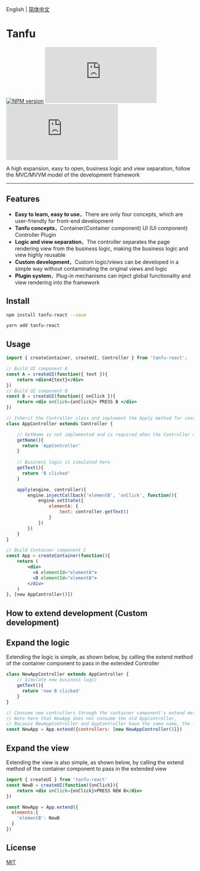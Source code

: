 English | [简体中文](./README_zh-CN.md)

# Tanfu

[![NPM version](https://img.shields.io/npm/v/tanfu-react?label=npm)](https://github.com/Leman-li/tanfu.js)
[![NPM Stars](https://img.shields.io/github/stars/Leman-li/tanfu.js)](https://github.com/Leman-li/tanfu.js)
[![LICENSE](https://img.shields.io/github/license/Leman-li/tanfu.js?logo=MIT)](https://github.com/Leman-li/tanfu.js)

A high expansion, easy to open, business logic and view separation, follow the MVC/MVVM model of the development framework

---

## Features

* **Easy to learn, easy to use**，There are only four concepts, which are user-friendly for front-end development
* **Tanfu concepts**，Container(Container component) UI (UI component) Controller Plugin
* **Logic and view separation**，The controller separates the page rendering view from the business logic, making the business logic and view highly reusable
* **Custom development**，Custom logic/views can be developed in a simple way without contaminating the original views and logic 
* **Plugin system**，Plug-in mechanisms can inject global functionality and view rendering into the framework

## Install

```bash
npm install tanfu-react --save
```

```bash
yarn add tanfu-react
```

## Usage

```jsx
import { createContainer, createUI, Controller } from 'tanfu-react';

// Build UI component A
const A = createUI(function({ text }){
    return <div>A{text}</div>
})
// Build UI component B
const B = createUI(function({ onClick }){
    return <div onClick={onClick}> PRESS B </div>
})

// Inherit the Controller class and implement the Apply method for consumption by container components
class AppController extends Controller {

    // GetName is not implemented and is required when the Controller needs to be replaced in an extension
    getName(){
      return 'AppController'
    }
    
    // Business logic is simulated here
    getText(){
      return 'B clicked'
    }

    apply(engine, controller){
        engine.injectCallback('elementB', 'onClick', function(){
            engine.setState({
                elementA: {
                    text: controller.getText()
                }
            })
        })
    }
}

// Build Container component C
const App = createContainer(function(){
    return (
        <div>
          <A elementId="elementA">
          <B elementId="elementB">
        </div>
    )
}, [new AppController()])

```

## How to extend development (Custom development)

## Expand the logic

Extending the logic is simple, as shown below, by calling the extend method of the container component to pass in the extended Controller

```jsx
class NewAppController extends AppController {
    // Simulate new business logic
    getText(){
      return 'new B clicked'
    }
}

// Consume new controllers through the container component's extend method
// Note here that NewApp does not consume the old AppController,
// Because NewAppController and AppController have the same name, the later Controller overwrites the previous Controller
const NewApp = App.extend({controllers: [new NewAppController()]})

```

## Expand the view

Extending the view is also simple, as shown below, by calling the extend method of the container component to pass in the extended view

```jsx
import { createUI } from 'tanfu-react'
const NewB = createUI(function({onClick}){
    return <div onClick={onClick}>PRESS NEW B</div>
})

const NewApp = App.extend({
  elements:{
    'elementB': NewB
  }
})
```

## License

[MIT](https://tldrlegal.com/license/mit-license)
